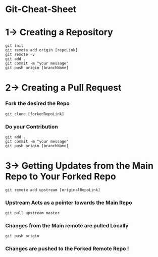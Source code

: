 # Git-Cheat-Sheet
# 1-> Creating a Repository
`git init  `   
`git remote add origin [repoLink]   `   
`git remote -v  `   
`git add .   `  
`git commit -m "your message"  `   
`git push origin [branchName]  `  
 # 2-> Creating a Pull Request
### Fork the desired the Repo    
`git clone [forkedRepoLink]`    
### Do your Contribution  
`git add .`  
`git commit -m "your message"`  
`git push origin [branchName]`  
# 3-> Getting Updates from the Main Repo to Your Forked Repo  
`git remote add upstream [originalRepoLink]`  
### Upstream Acts as a pointer towards the Main Repo  
`git pull upstream master`  
### Changes from the Main remote are pulled Locally  
`git push origin`    
### Changes are pushed to the Forked Remote Repo !  

 
